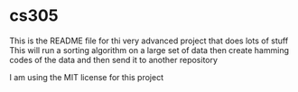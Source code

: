 # cs305
This is the README file for thi very advanced project that does lots of stuff
This will run a sorting algorithm on a large set of data then create hamming codes
of the data and then send it to another repository

I am using the MIT license for this project
